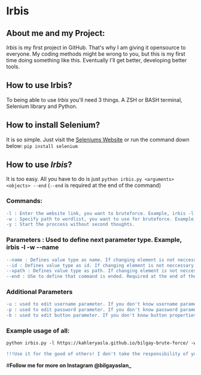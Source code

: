 # Irbis
## About me and my Project:
_Irbis_ is my first project in GitHub. That's why I am giving it opensource to everyone. My coding methods might be wrong to you, but this is my first time doing something like this. Eventually I'll get better, developing better tools. 

## How to use Irbis?
To being able to use _Irbis_ you'll need 3 things. A ZSH or BASH terminal, Selenium library and Python.

## How to install **Selenium**?
It is so simple. Just visit the [Seleniums Website](https://pypi.org/project/selenium/) or run the command down below:
```pip install selenium```

## How to use _Irbis_?
It is too easy. All you have to do is just `python irbis.py <arguments> <objects> --end` (`--end` is required at the end of the command)

### Commands: 
```diff
-l : Enter the website link, you want to bruteforce. Example, irbis -l https://www.google.com/
-w : Specify path to wordlist, you want to use for bruteforce. Example, irbis -w ./wordlist.txt
-y : Start the proccess without second thoughts.
```
### Parameters : Used to define next parameter type. Example, irbis -l <link> -w <wordlist> --name <additional parameter> <value>
```diff
--name : Defines value type as name. If changing element is not neccessary or if you have no info, then don't use this!
--id : Defines value type as id. If changing element is not neccessary or if you have no info, then don't use this!
--xpath : Defines value type as path. If changing element is not neccessary or if you have no info, then don't use this!
--end : USe to define that command is ended. Required at the end of the run comman!!
```
### Additional Parameters
```diff
-u : used to edit username parameter. If you don't know username parameter, don't use it! @@
-p : used to edit password parameter. If you don't know password parameter, don't use it! @@
-b : used to edit button parameter. If you don't know button properties, don't use it! @@
```

### Example usage of all: 
```diff
python irbis.py -l https://kahleryasla.github.io/bilgay-brute-force/ -w ./common.txt -y --name -u username -p password --xpath -b /html/body/div/form/button --end
```

```diff
!!!Use it for the good of others! I don't take the responsibility of your actions!!!
```
#**Follow me for more on Instagram @bilgayaslan_**
